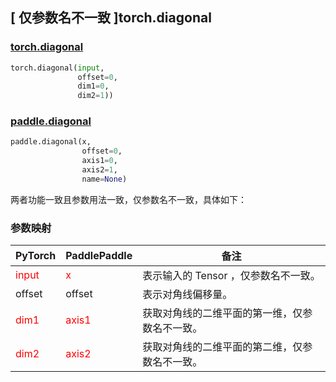 ## [ 仅参数名不一致 ]torch.diagonal
### [torch.diagonal](https://pytorch.org/docs/stable/generated/torch.diagonal.html?highlight=diagonal#torch.diagonal)

```python
torch.diagonal(input,
               offset=0,
               dim1=0,
               dim2=1))
```

### [paddle.diagonal](https://www.paddlepaddle.org.cn/documentation/docs/zh/api/paddle/diagonal_cn.html#diagonal)

```python
paddle.diagonal(x,
                offset=0,
                axis1=0,
                axis2=1,
                name=None)
```

两者功能一致且参数用法一致，仅参数名不一致，具体如下：
### 参数映射
| PyTorch       | PaddlePaddle | 备注                                                   |
| ------------- | ------------ | ------------------------------------------------------ |
| <font color='red'> input </font> | <font color='red'> x </font> | 表示输入的 Tensor ，仅参数名不一致。  |
| offset | offset | 表示对角线偏移量。  |
| <font color='red'> dim1 </font>          | <font color='red'> axis1 </font>        | 获取对角线的二维平面的第一维，仅参数名不一致。        |
| <font color='red'> dim2 </font>          | <font color='red'> axis2 </font>        | 获取对角线的二维平面的第二维，仅参数名不一致。        |
